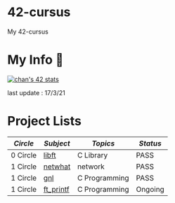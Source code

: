 # 42-cursus

My 42-cursus  



# My Info 🙂

[![chan's 42 stats](https://badge42.herokuapp.com/api/stats/chan)](https://github.com/JaeSeoKim/badge42)

last update : 17/3/21  



# Project Lists

|*Circle*|*Subject*|*Topics*|*Status*|
|---|---|---|---|
|0 Circle|[libft](https://github.com/ChanHoHan/42-cursus/tree/master/00_Libft)|C Library|PASS|
|1 Circle|[netwhat]()|network|PASS|
|1 Circle|[gnl]()|C Programming|PASS|
|1 Circle|[ft_printf]()|C Programming|Ongoing|

